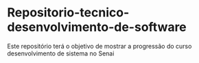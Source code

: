 # Repositorio-tecnico-desenvolvimento-de-software
Este repositório terá o objetivo de mostrar a progressão do curso desenvolvimento de sistema no Senai
